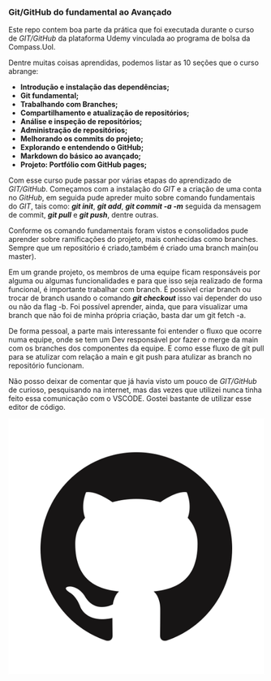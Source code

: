 ### Git/GitHub do fundamental ao Avançado

Este repo contem boa parte da prática que foi executada durante o curso de _GIT/GitHub_ da plataforma Udemy vinculada ao programa de bolsa da Compass.Uol.

Dentre muitas coisas aprendidas, podemos listar as 10 seções que o curso abrange:

* __Introdução e instalação das dependências;__
* __Git fundamental;__
* __Trabalhando com Branches;__
* __Compartilhamento e atualização de repositórios;__
* __Análise e inspeção de repositórios;__
* __Administração de repositórios;__
* __Melhorando os commits do projeto;__
* __Explorando e entendendo o GitHub;__
* __Markdown do básico ao avançado;__
* __Projeto: Portfólio com GitHub pages;__

Com esse curso pude passar por várias etapas do aprendizado de _GIT/GitHub_. Começamos com a instalação do _GIT_ e a criação de uma conta no _GitHub_, em seguida pude apreder muito sobre 
comando fundamentais do _GIT_, tais como: _**git init**_, _**git add**_, _**git commit -a -m**_ seguida da mensagem de commit, _**git pull**_ e _**git push**_, dentre outras. 

Conforme os comando fundamentais foram vistos e consolidados pude aprender sobre ramificações do projeto, mais conhecidas como branches. Sempre que um repositório é criado,também é criado uma branch main(ou master). 

Em um grande projeto, os membros de uma equipe ficam responsáveis por alguma ou algumas funcionalidades e para que isso seja realizado de forma funcional, é importante trabalhar com branch. É possível criar branch ou trocar de branch usando o comando _**git checkout**_ isso vai
depender do uso ou não da flag -b. Foi possível aprender, ainda, que para visualizar uma branch que não foi de minha própria criação, basta dar um git fetch -a.

De forma pessoal, a parte mais interessante foi entender o fluxo que ocorre numa equipe, onde se tem um Dev responsável por fazer o merge da main com os branches dos componentes da equipe. E como esse fluxo de git pull para se atulizar com relação a main e git push para atulizar as branch no repositório funcionam.

Não posso deixar de comentar que já havia visto um pouco de _GIT/GitHub_ de curioso, pesquisando na internet, mas das vezes que utilizei nunca tinha feito essa
comunicação com o VSCODE. Gostei bastante de utilizar esse editor de código.

![](GitHub-Mark.png) 